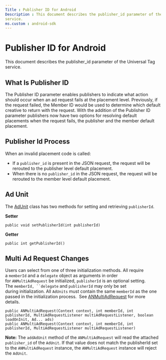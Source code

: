 ```yaml
---
Title : Publisher ID for Android
Description : This document describes the publisher_id parameter of the Universal Tag
service.  
ms.custom : android-sdk
---
```



# Publisher ID for Android



This document describes the publisher_id parameter of the Universal Tag
service.  



## What Is Publisher ID

The Publisher ID parameter enables publishers to indicate what action
should occur when an ad request fails at the placement level.
Previously, if the request failed, the Member ID would be used to
determine which default creative to return with the request. With the
addition of the Publisher ID parameter publishers now have two options
for resolving default placements when the request fails, the publisher
and the member default placement. 





## Publisher Id Process

When an invalid placement code is called:

- If a `publisher_id` is present in the JSON request, the request will
  be rerouted to the publisher level default placement. 
- When there is no `publisher_id` in the JSON request, the request will
  be rerouted to the member level default placement. 





## Ad Unit 

The <a
href="android-sdk-ad-units.md"
class="xref" target="_blank">AdUnit</a> class has two methods for
setting and retrieving `publisherId`. 

**Setter**

``` pre
public void setPublisherId(int publisherId)
```

**Getter**

``` pre
public int getPublisherId() 
```





## Multi Ad Request Changes

Users can select from one of three initialization methods. All require
a `memberId` and a `delegate` object as arguments in order
for `ANMultiAdRequest` be initialized, `publisherId` is an optional
setting. The `memberId, ``delegate` and `publisherId` may only be set
during initialization. All `AdUnits` must contain the same `memberId` as
the one passed in the initialization process.  See <a
href="multi-ad-request-for-android.md"
class="xref" target="_blank">ANMultiAdRequest</a> for more details.

``` pre
public ANMultiAdRequest(Context context, int memberId, int publisherId, MultiAdRequestListener multiAdRequestListener, boolean loadOnInit, Ad... ads)
public ANMultiAdRequest(Context context, int memberId, int publisherId, MultiAdRequestListener multiAdRequestListener)
```



<b>Note:</b> The `addAdUnit` method of the
`ANMultiAdRequest` will read the attached `publisher_id` of the
`AdUnit`. If that value does not match the publisherId set to the
`ANMultiAdRequest` instance, the `ANMultiAdRequest` instance will reject
the `AdUnit`.








